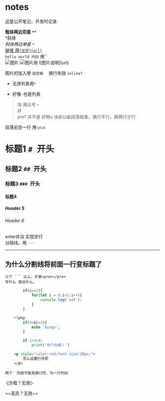 # notes
这是公开笔记，开发时记录  

**粗体两边双星 `**`**  
*斜体  
*斜体两边单星 `*`*  
[链接 用`[文字](url)`](http://www.baidu.com)  
`hello world 代码`  用``  
![图片](https://avatars1.githubusercontent.com/u/35069176?s=400&u=aa93d02fbddf4ec941640b1ddae4cd25199e8e73&v=4)  ![图片用 `![图片说明](url)`](https://avatars1.githubuserconteu/35069176?s=400&u=aa93d02fbddf4ec941640b1ddae4cd25199e8rte73=&v=4)

图片的加入使 `双空格  ` 换行失效 `inline?`
* 无序列表用`*`  
- 好像`-`也是列表  
> 块 用尖号 `>`  
并  
pre?  并不是
好啊u
块状以新段落结束，换行不行，换两行才行  

段落前空一行 用`\n\n`
# 标题1 `# `开头
## 标题2 `## `开头
### 标题3 `### `开头
#### 标题4
##### Header 5
###### Header 6

enter并没
实现空行  
分隔线，用 `---`

---
为什么分割线将前面一行变标题了  
----------

> 
````
三个 ``` 以上，才是<pre></pre>
写什么 就出什么，
````
```javascript
        if(i==2){
            for(let i = 0;i<2;i++){
                console.log('sdf');
            }
        }
```
```php
    <?php
        if(4>$i=3){
            echo 'bingo';
        }
```
```python    
        if 1>3>4:
            print('你个白痴！')
```
```html
    <p style="color:red;font-size:20px;">
        怎么设置行号呢
    </p>
```
``
两个` 内部不能有换行符，为一行代码
``


-[方框？无效]-

==高亮？无效==

[^1]: 这里是脚注的内容
[^2]: 这里是脚注的内容
[^n]:这里是脚注的内容  
[^n]: 这里是脚注的内容
